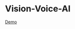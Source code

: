 # Vision-Voice-AI


[Demo](https://github.com/HasShahsan/Vision-Voice-AI/assets/125413637/b2c16cc5-15a0-42f3-9789-b6934b1fe0e0)

